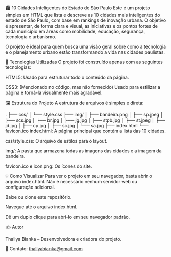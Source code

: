 🏙️ 10 Cidades Inteligentes do Estado de São Paulo
Este é um projeto simples em HTML que lista e descreve as 10 cidades mais inteligentes do estado de São Paulo, com base em rankings de inovação urbana. O objetivo é apresentar, de forma clara e visual, as iniciativas e os pontos fortes de cada município em áreas como mobilidade, educação, segurança, tecnologia e urbanismo.

O projeto é ideal para quem busca uma visão geral sobre como a tecnologia e o planejamento urbano estão transformando a vida nas cidades paulistas.

🚀 Tecnologias Utilizadas
O projeto foi construído apenas com as seguintes tecnologias:

HTML5: Usado para estruturar todo o conteúdo da página.

CSS3: (Mencionado no código, mas não fornecido) Usado para estilizar a página e torná-la visualmente mais agradável.

🖼️ Estrutura do Projeto
A estrutura de arquivos é simples e direta:

.
├── css/
│   └── style.css
├── img/
│   ├── bandeira.png
│   ├── sp.jpeg
│   ├── scs.jpg
│   ├── br.jpg
│   ├── jg.jpg
│   ├── stpb.jpg
│   ├── st.jpeg
│   ├── jd.jpg
│   ├── cp.jpg
│   ├── sc.jpg
│   └── sa.jpg
├── index.html
└── favicon.ico
index.html: A página principal que contém a lista das 10 cidades.

css/style.css: O arquivo de estilos para o layout.

img/: A pasta que armazena todas as imagens das cidades e a imagem da bandeira.

favicon.ico e icon.png: Os ícones do site.

💡 Como Visualizar
Para ver o projeto em seu navegador, basta abrir o arquivo index.html. Não é necessário nenhum servidor web ou configuração adicional.

Baixe ou clone este repositório.

Navegue até o arquivo index.html.

Dê um duplo clique para abri-lo em seu navegador padrão.

✍️ Autor

Thallya Bianka – Desenvolvedora e criadora do projeto.

📧 Contato: thallyabianka@gmail.com
